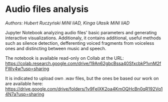 # Audio files analysis

*Authors: Hubert Ruczyński MiNI IiAD, Kinga Ułasik MiNI IiAD*

Jupyter Notebook analyzing audio files' basic parameters and generating interactive visualizations. Additionaly, it contains additional, useful methods such as silence detection, defferenting voiced fragments from voiceless ones and distincting between music and speech. 

The notebook is available read-only on Collab at the URL: https://colab.research.google.com/drive/19An62gbcBssa40SfxcbkP1vnM2fFWv4w?usp=sharing

It is indicated to upload own .wav files, but the ones be based our work on are available here: https://drive.google.com/drive/folders/1v9FeIXK2oa4KmOQHcBn0qR192Vq14N7a?usp=sharing
